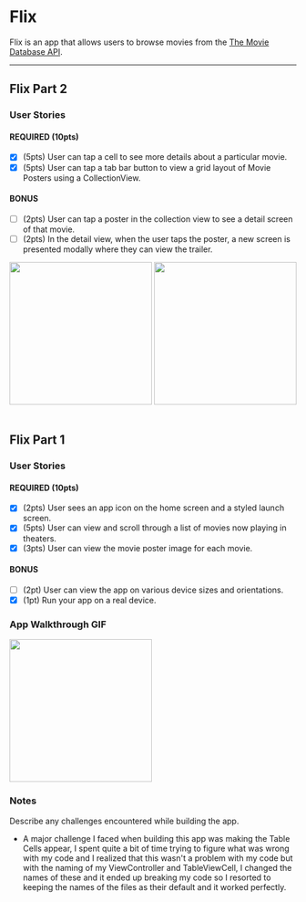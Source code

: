 # Flix

Flix is an app that allows users to browse movies from the [The Movie Database API](http://docs.themoviedb.apiary.io/#).

---


## Flix Part 2

### User Stories

#### REQUIRED (10pts)
- [x] (5pts) User can tap a cell to see more details about a particular movie.
- [x] (5pts) User can tap a tab bar button to view a grid layout of Movie Posters using a CollectionView.

#### BONUS
- [ ] (2pts) User can tap a poster in the collection view to see a detail screen of that movie.
- [ ] (2pts) In the detail view, when the user taps the poster, a new screen is presented modally where they can view the trailer.

<div>
<img src="flix2np.gif" width=250>
<img src="flix2sh.gif" width=250>
</div>  
<br>



## Flix Part 1

### User Stories

#### REQUIRED (10pts)
- [x] (2pts) User sees an app icon on the home screen and a styled launch screen.
- [x] (5pts) User can view and scroll through a list of movies now playing in theaters.
- [x] (3pts) User can view the movie poster image for each movie.

#### BONUS
- [ ] (2pt) User can view the app on various device sizes and orientations.
- [x] (1pt) Run your app on a real device.

### App Walkthrough GIF

<img src="flix1.gif" width=250><br>

### Notes
Describe any challenges encountered while building the app.

- A major challenge I faced when building this app was making the Table Cells appear, I spent quite a bit of time trying to figure what was wrong with my
code and I realized that this wasn't a problem with my code but with the naming of my ViewController and TableViewCell, I changed the names of these and it
ended up breaking my code so I resorted to keeping the names of the files as their default and it worked perfectly. 
